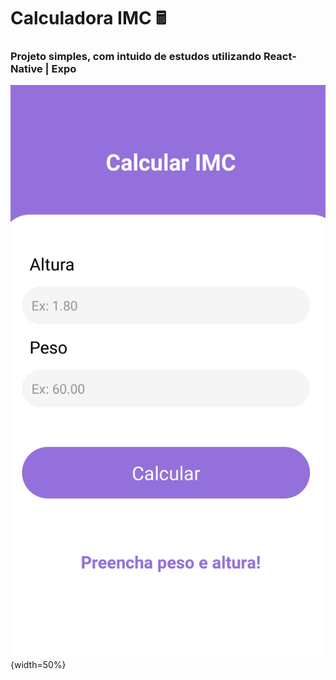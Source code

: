 
<h1> Calculadora IMC 🖩 </h1>


<h3>Projeto simples, com intuido de estudos utilizando React-Native | Expo</h3>

![Interface do Aplicativo](interface.jpeg){width=50%}
